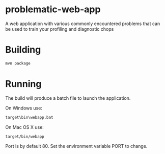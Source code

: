 # problematic-web-app
A web application with various commonly encountered problems that can be used to train your profiling and diagnostic chops

# Building
```bash
mvn package
```
# Running
The build will produce a batch file to launch the application. 

On Windows use:

```bash
target\bin\webapp.bat
```

On Mac OS X use:

```bash
target/bin/webapp
```

Port is by default 80. Set the environment variable PORT to change.